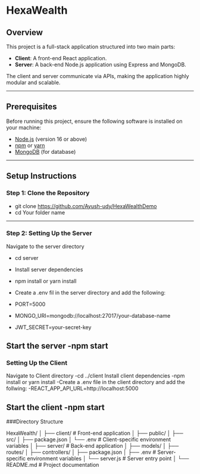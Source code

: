 # HexaWealth

## Overview

This project is a full-stack application structured into two main parts:

- **Client**: A front-end React application.
- **Server**: A back-end Node.js application using Express and MongoDB.

The client and server communicate via APIs, making the application highly modular and scalable.

---

## Prerequisites

Before running this project, ensure the following software is installed on your machine:

- [Node.js](https://nodejs.org/) (version 16 or above)
- [npm](https://www.npmjs.com/) or [yarn](https://yarnpkg.com/)
- [MongoDB](https://www.mongodb.com/) (for database)

---

## Setup Instructions

### Step 1: Clone the Repository

- git clone <https://github.com/Ayush-udy/HexaWealthDemo>
- cd Your folder name

---

### Step 2: Setting Up the Server

Navigate to the server directory
- cd server
- Install server dependencies
- npm install or yarn install

- Create a .env fil in the server directory and add the following:

-  PORT=5000
-  MONGO_URI=mongodb://localhost:27017/your-database-name
-  JWT_SECRET=your-secret-key

Start the server
-npm start
---
### Setting Up the Client

Navigate to Client directory
-cd ../client
Install client dependencies
-npm install or yarn install
-Create a .env file in the client directory and add the follwing:
-REACT_APP_API_URL=http://localhost:5000

Start the client
-npm start
---
###Directory Structure


HexaWealth/
│
├── client/ # Front-end application
│ ├── public/
│ ├── src/
│ ├── package.json
│ └── .env # Client-specific environment variables
│
├── server/ # Back-end application
│ ├── models/
│ ├── routes/
│ ├── controllers/
│ ├── package.json
│ ├── .env # Server-specific environment variables
│ └── server.js # Server entry point
│
└── README.md # Project documentation
